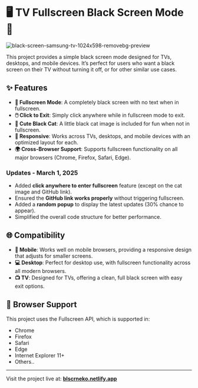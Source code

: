 # 🖥️ TV Fullscreen Black Screen Mode 🖤

![black-screen-samsung-tv-1024x598-removebg-preview](https://github.com/user-attachments/assets/f47b4cb3-ea6a-4d87-ab1d-85cb1430a85d)

This project provides a simple black screen mode designed for TVs, desktops, and mobile devices. It’s perfect for users who want a black screen on their TV without turning it off, or for other similar use cases.

## ✨ Features

- **🔲 Fullscreen Mode**: A completely black screen with no text when in fullscreen.
- **🖱️ Click to Exit**: Simply click anywhere while in fullscreen mode to exit.
- **🐾 Cute Black Cat**: A little black cat image is included for fun when not in fullscreen.
- **📱 Responsive**: Works across TVs, desktops, and mobile devices with an optimized layout for each.
- **🌍 Cross-Browser Support**: Supports fullscreen functionality on all major browsers (Chrome, Firefox, Safari, Edge).

### Updates - March 1, 2025

- Added **click anywhere to enter fullscreen** feature (except on the cat image and GitHub link).
- Ensured the **GitHub link works properly** without triggering fullscreen.
- Added a **random popup** to display the latest updates (30% chance to appear).
- Simplified the overall code structure for better performance.


## 🌐 Compatibility

- **📱 Mobile**: Works well on mobile browsers, providing a responsive design that adjusts for smaller screens.
- **💻 Desktop**: Perfect for desktop use, with fullscreen functionality across all modern browsers.
- **📺 TV**: Designed for TVs, offering a clean, full black screen with easy exit options.

## 🌟 Browser Support

This project uses the Fullscreen API, which is supported in:

- Chrome
- Firefox
- Safari
- Edge
- Internet Explorer 11+
- Others..

---

Visit the project live at: **[blscrneko.netlify.app](https://blscrneko.netlify.app/)**
